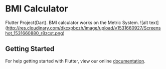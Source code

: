 # BMI Calculator

Flutter Project(Dart).
BMI calculator works on the Metric System.
![alt text] (http://res.cloudinary.com/dkcxpbczh/image/upload/v1531660927/Screenshot_1531660880_r8zcst.png)

## Getting Started

For help getting started with Flutter, view our online
[documentation](https://flutter.io/).
